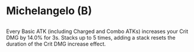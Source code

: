 # Michelangelo (B)

## 

Every Basic ATK (including Charged and Combo ATKs) increases your Crit DMG by 14.0% for 3s. Stacks up to 5 times, adding a stack resets the duration of the Crit DMG increase effect.